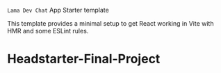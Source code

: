 
`Lama Dev Chat` App Starter template

This template provides a minimal setup to get React working in Vite with HMR and some ESLint rules.

# Headstarter-Final-Project

